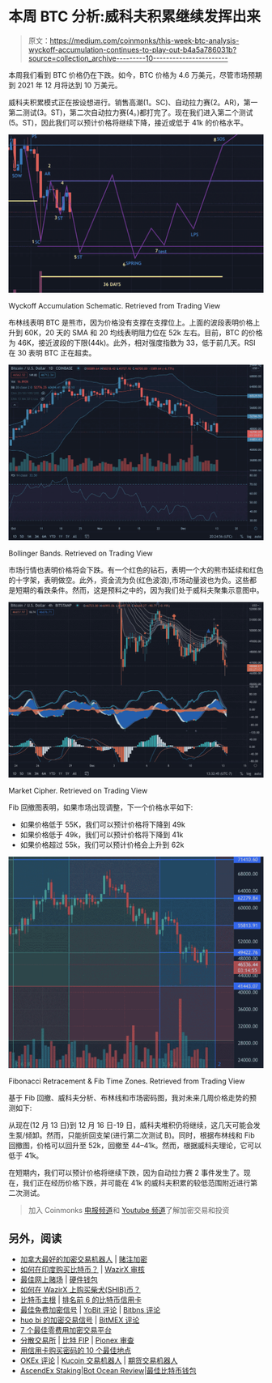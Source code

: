 # 本周 BTC 分析:威科夫积累继续发挥出来

> 原文：<https://medium.com/coinmonks/this-week-btc-analysis-wyckoff-accumulation-continues-to-play-out-b4a5a786031b?source=collection_archive---------10----------------------->

本周我们看到 BTC 价格仍在下跌。如今，BTC 价格为 4.6 万美元，尽管市场预期到 2021 年 12 月将达到 10 万美元。

威科夫积累模式正在按设想进行。销售高潮(1。SC)、自动拉力赛(2。AR)，第一第二测试(3。ST)，第二次自动拉力赛(4。)都打完了。现在我们进入第二个测试(5。ST)，因此我们可以预计价格将继续下降，接近或低于 41k 的价格水平。

![](img/3efb3f17d5a31cc4cf7a67bd2d1a3664.png)

Wyckoff Accumulation Schematic. Retrieved from Trading View

布林线表明 BTC 是熊市，因为价格没有支撑在支撑位上。上面的波段表明价格上升到 60K，20 天的 SMA 和 20 均线表明阻力位在 52k 左右。目前，BTC 的价格为 46K，接近波段的下限(44k)。此外，相对强度指数为 33，低于前几天。RSI 在 30 表明 BTC 正在超卖。

![](img/3c7afb3dfb412368d0dc844a7fa41724.png)

Bollinger Bands. Retrieved on Trading View

市场行情也表明价格将会下跌。有一个红色的钻石，表明一个大的熊市延续和红色的十字架，表明做空。此外，资金流为负(红色波浪),市场动量波也为负。这些都是短期的看跌条件。然而，这是预料之中的，因为我们处于威科夫聚集示意图中。

![](img/4d368291ae124fee2a2d5e048f079bda.png)

Market Cipher. Retrieved on Trading View

Fib 回撤图表明，如果市场出现调整，下一个价格水平如下:

*   如果价格低于 55K，我们可以预计价格将下降到 49k
*   如果价格低于 49k，我们可以预计价格将下降到 41k
*   如果价格超过 55k，我们可以预计价格会上升到 62k

![](img/2fd5972b831cc972303b2281e60baeb8.png)

Fibonacci Retracement & Fib Time Zones. Retrieved from Trading View

基于 Fib 回撤、威科夫分析、布林线和市场密码图，我对未来几周价格走势的预测如下:

从现在(12 月 13 日)到 12 月 16 日-19 日，威科夫堆积仍将继续，这几天可能会发生泵/倾卸。然而，只能折回支架(进行第二次测试 B)。同时，根据布林线和 Fib 回撤图，价格可以回升至 52k，回撤至 44–41k。然而，根据威科夫理论，它可以低于 41k。

在短期内，我们可以预计价格将继续下跌，因为自动拉力赛 2 事件发生了。现在，我们正在经历价格下跌，并可能在 41k 的威科夫积累的较低范围附近进行第二次测试。

> 加入 Coinmonks [电报频道](https://t.me/coincodecap)和 [Youtube 频道](https://www.youtube.com/c/coinmonks/videos)了解加密交易和投资

## 另外，阅读

*   [加拿大最好的加密交易机器人](https://blog.coincodecap.com/5-best-crypto-trading-bots-in-canada) | [赌注加密](https://blog.coincodecap.com/staking-crypto)
*   [如何在印度购买比特币？](/coinmonks/buy-bitcoin-in-india-feb50ddfef94) | [WazirX 审核](/coinmonks/wazirx-review-5c811b074f5b)
*   [最佳网上赌场](https://blog.coincodecap.com/best-online-casinos) | [硬件钱包](/coinmonks/hardware-wallets-dfa1211730c6)
*   [如何在 WazirX 上购买柴犬(SHIB)币？](https://blog.coincodecap.com/buy-shiba-wazirx)
*   [比特币主根](https://blog.coincodecap.com/bitcoin-taproot) | [排名前 6 的比特币信用卡](/coinmonks/bitcoin-credit-card-bc8ab6f377c6)
*   [最佳免费加密信号](https://blog.coincodecap.com/free-crypto-signals) | [YoBit 评论](/coinmonks/yobit-review-175464162c62) | [Bitbns 评论](/coinmonks/bitbns-review-38256a07e161)
*   [huo bi 的加密交易信号](https://blog.coincodecap.com/huobi-crypto-trading-signals) | [BitMEX 评论](https://blog.coincodecap.com/bitmex-review)
*   [7 个最佳零费用加密交易平台](https://blog.coincodecap.com/zero-fee-crypto-exchanges)
*   [分散交易所](https://blog.coincodecap.com/what-are-decentralized-exchanges) | [比特 FIP](https://blog.coincodecap.com/bitbns-fip) | [Pionex 审查](https://blog.coincodecap.com/pionex-review-exchange-with-crypto-trading-bot)
*   [用信用卡购买密码的 10 个最佳地点](https://blog.coincodecap.com/buy-crypto-with-credit-card)
*   [OKEx 评论](/coinmonks/okex-review-6b369304110f) | [Kucoin 交易机器人](/coinmonks/kucoin-trading-bot-automate-your-trades-8cf0ca2138e0) | [期货交易机器人](/coinmonks/futures-trading-bots-5a282ccee3f5)
*   [AscendEx Staking](https://blog.coincodecap.com/ascendex-staking)|[Bot Ocean Review](https://blog.coincodecap.com/bot-ocean-review)|[最佳比特币钱包](https://blog.coincodecap.com/bitcoin-wallets-india)